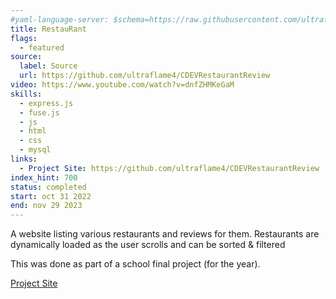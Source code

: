 ```yaml
---
#yaml-language-server: $schema=https://raw.githubusercontent.com/ultraflame4/ultraflame4.github.io/v6-dev/public/schema-attributes.json
title: RestauRant
flags:
  - featured
source:
  label: Source
  url: https://github.com/ultraflame4/CDEVRestaurantReview
video: https://www.youtube.com/watch?v=dnfZHMKeGaM
skills:
  - express.js
  - fuse.js
  - js
  - html
  - css
  - mysql
links:
  - Project Site: https://github.com/ultraflame4/CDEVRestaurantReview
index_hint: 700
status: completed
start: oct 31 2022
end: nov 29 2023
---
```

A website listing various restaurants and reviews for them.
Restaurants are dynamically loaded as the user scrolls and can be sorted & filtered


This was done as part of a school final project (for the year).


[Project Site](https://github.com/ultraflame4/CDEVRestaurantReview)
